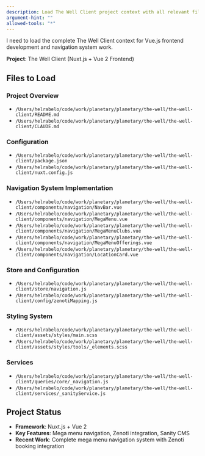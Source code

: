 ```yaml
---
description: Load The Well Client project context with all relevant files and documentation
argument-hint: ""
allowed-tools: "*"
---
```


I need to load the complete The Well Client context for Vue.js frontend development and navigation system work.

**Project**: The Well Client (Nuxt.js + Vue 2 Frontend)

## Files to Load

### Project Overview
- `/Users/helrabelo/code/work/planetary/planetary/the-well/the-well-client/README.md`
- `/Users/helrabelo/code/work/planetary/planetary/the-well/the-well-client/CLAUDE.md`

### Configuration
- `/Users/helrabelo/code/work/planetary/planetary/the-well/the-well-client/package.json`
- `/Users/helrabelo/code/work/planetary/planetary/the-well/the-well-client/nuxt.config.js`

### Navigation System Implementation
- `/Users/helrabelo/code/work/planetary/planetary/the-well/the-well-client/components/navigation/NavBar.vue`
- `/Users/helrabelo/code/work/planetary/planetary/the-well/the-well-client/components/navigation/MegaMenu.vue`
- `/Users/helrabelo/code/work/planetary/planetary/the-well/the-well-client/components/navigation/MegaMenuClubs.vue`
- `/Users/helrabelo/code/work/planetary/planetary/the-well/the-well-client/components/navigation/MegaMenuOfferings.vue`
- `/Users/helrabelo/code/work/planetary/planetary/the-well/the-well-client/components/navigation/LocationCard.vue`

### Store and Configuration
- `/Users/helrabelo/code/work/planetary/planetary/the-well/the-well-client/store/navigation.js`
- `/Users/helrabelo/code/work/planetary/planetary/the-well/the-well-client/config/zenotiMapping.js`

### Styling System
- `/Users/helrabelo/code/work/planetary/planetary/the-well/the-well-client/assets/styles/main.scss`
- `/Users/helrabelo/code/work/planetary/planetary/the-well/the-well-client/assets/styles/tools/_elements.scss`

### Services
- `/Users/helrabelo/code/work/planetary/planetary/the-well/the-well-client/queries/core/_navigation.js`
- `/Users/helrabelo/code/work/planetary/planetary/the-well/the-well-client/services/_sanityService.js`

## Project Status
- **Framework**: Nuxt.js + Vue 2
- **Key Features**: Mega menu navigation, Zenoti integration, Sanity CMS
- **Recent Work**: Complete mega menu navigation system with Zenoti booking integration